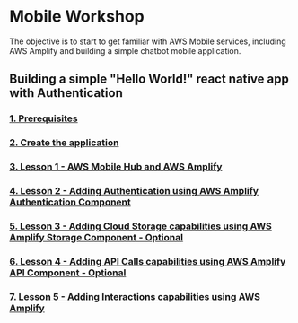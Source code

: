 # Mobile Workshop

The objective is to start to get familiar with AWS Mobile services, including AWS Amplify and building a simple chatbot mobile application.

## Building a simple "Hello World!" react native app with Authentication

### [1. Prerequisites](./Prerequisites/)
  
### [2. Create the application](./createApp/)

### [3. Lesson 1 - AWS Mobile Hub and AWS Amplify](./lesson1/)

### [4. Lesson 2 - Adding Authentication using AWS Amplify Authentication Component](./lesson2/)

### [5. Lesson 3 - Adding Cloud Storage capabilities using AWS Amplify Storage Component - Optional](./lesson3)

### [6. Lesson 4 - Adding API Calls capabilities using AWS Amplify API Component - Optional](./lesson4/)

### [7. Lesson 5 - Adding Interactions capabilities using AWS Amplify](./lesson5)


